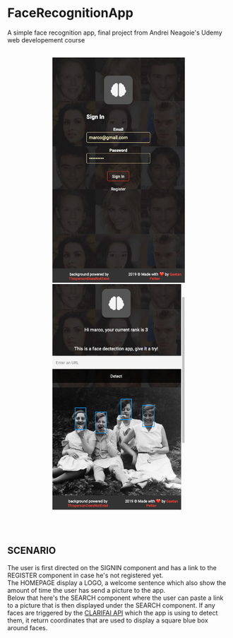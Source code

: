 # FaceRecognitionApp
A simple face recognition app, final project from Andrei Neagoie's Udemy web developement course
<br/>
<br/>
<p align='center'>
  <img src='https://raw.githubusercontent.com/enkienki/FaceRecognitionApp/master/faceRecoSignin.png' alt='' width='300px' />
  <img src='https://raw.githubusercontent.com/enkienki/FaceRecognitionApp/master/faceRecoHome.png' alt='' width='300px' />
</p>
<br/>
<br/>
<h2>SCENARIO</h2>
The user is first directed on the SIGNIN component and has a link to the REGISTER component in case he's not registered yet.<br/>
The HOMEPAGE display a LOGO, a welcome sentence which also show the amount of time the user has send a picture to the app.<br/>
Below that here's the SEARCH component where the user can paste a link to a picture that is then displayed under the SEARCH component. 
If any faces are triggered by the <a href='https://www.clarifai.com/'>CLARIFAI API</a> which the app is using to detect them, 
it return coordinates that are used to display a square blue box around faces.
